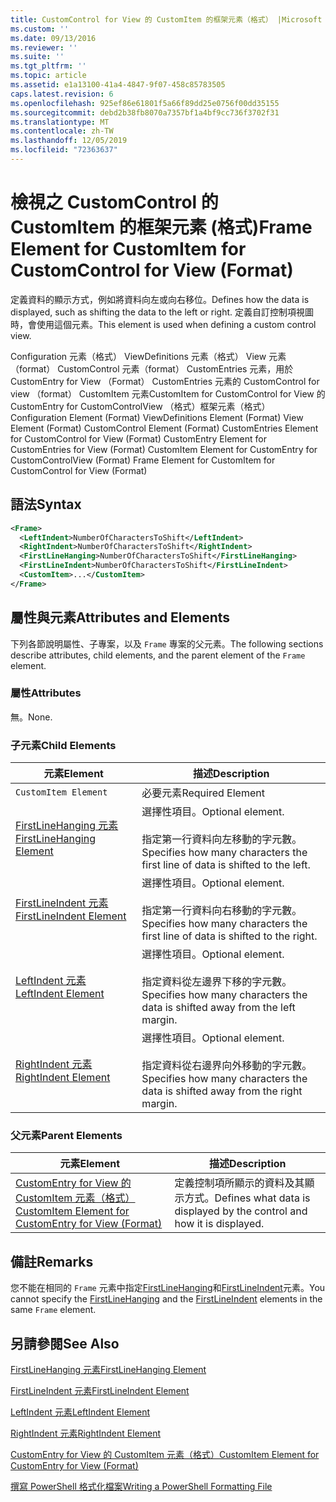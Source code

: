 ```yaml
---
title: CustomControl for View 的 CustomItem 的框架元素（格式） |Microsoft Docs
ms.custom: ''
ms.date: 09/13/2016
ms.reviewer: ''
ms.suite: ''
ms.tgt_pltfrm: ''
ms.topic: article
ms.assetid: e1a13100-41a4-4847-9f07-458c85783505
caps.latest.revision: 6
ms.openlocfilehash: 925ef86e61801f5a66f89dd25e0756f00dd35155
ms.sourcegitcommit: debd2b38fb8070a7357bf1a4bf9cc736f3702f31
ms.translationtype: MT
ms.contentlocale: zh-TW
ms.lasthandoff: 12/05/2019
ms.locfileid: "72363637"
---
```

# <a name="frame-element-for-customitem-for-customcontrol-for-view-format"></a><span data-ttu-id="2b6a4-102">檢視之 CustomControl 的 CustomItem 的框架元素 (格式)</span><span class="sxs-lookup"><span data-stu-id="2b6a4-102">Frame Element for CustomItem for CustomControl for View (Format)</span></span>

<span data-ttu-id="2b6a4-103">定義資料的顯示方式，例如將資料向左或向右移位。</span><span class="sxs-lookup"><span data-stu-id="2b6a4-103">Defines how the data is displayed, such as shifting the data to the left or right.</span></span> <span data-ttu-id="2b6a4-104">定義自訂控制項視圖時，會使用這個元素。</span><span class="sxs-lookup"><span data-stu-id="2b6a4-104">This element is used when defining a custom control view.</span></span>

<span data-ttu-id="2b6a4-105">Configuration 元素（格式） ViewDefinitions 元素（格式） View 元素（format） CustomControl 元素（format） CustomEntries 元素，用於 CustomEntry for View （Format） CustomEntries 元素的 CustomControl for view （format） CustomItem 元素CustomItem for CustomControl for View 的 CustomEntry for CustomControlView （格式）框架元素（格式）</span><span class="sxs-lookup"><span data-stu-id="2b6a4-105">Configuration Element (Format) ViewDefinitions Element (Format) View Element (Format) CustomControl Element (Format) CustomEntries Element for CustomControl for View (Format) CustomEntry Element for CustomEntries for View (Format) CustomItem Element for CustomEntry for CustomControlView (Format) Frame Element for CustomItem for CustomControl for View (Format)</span></span>

## <a name="syntax"></a><span data-ttu-id="2b6a4-106">語法</span><span class="sxs-lookup"><span data-stu-id="2b6a4-106">Syntax</span></span>

```xml
<Frame>
  <LeftIndent>NumberOfCharactersToShift</LeftIndent>
  <RightIndent>NumberOfCharactersToShift</RightIndent>
  <FirstLineHanging>NumberOfCharactersToShift</FirstLineHanging>
  <FirstLineIndent>NumberOfCharactersToShift</FirstLineIndent>
  <CustomItem>...</CustomItem>
</Frame>
```

## <a name="attributes-and-elements"></a><span data-ttu-id="2b6a4-107">屬性與元素</span><span class="sxs-lookup"><span data-stu-id="2b6a4-107">Attributes and Elements</span></span>

<span data-ttu-id="2b6a4-108">下列各節說明屬性、子專案，以及 `Frame` 專案的父元素。</span><span class="sxs-lookup"><span data-stu-id="2b6a4-108">The following sections describe attributes, child elements, and the parent element of the `Frame` element.</span></span>

### <a name="attributes"></a><span data-ttu-id="2b6a4-109">屬性</span><span class="sxs-lookup"><span data-stu-id="2b6a4-109">Attributes</span></span>

<span data-ttu-id="2b6a4-110">無。</span><span class="sxs-lookup"><span data-stu-id="2b6a4-110">None.</span></span>

### <a name="child-elements"></a><span data-ttu-id="2b6a4-111">子元素</span><span class="sxs-lookup"><span data-stu-id="2b6a4-111">Child Elements</span></span>

|<span data-ttu-id="2b6a4-112">元素</span><span class="sxs-lookup"><span data-stu-id="2b6a4-112">Element</span></span>|<span data-ttu-id="2b6a4-113">描述</span><span class="sxs-lookup"><span data-stu-id="2b6a4-113">Description</span></span>|
|-------------|-----------------|
|`CustomItem Element`|<span data-ttu-id="2b6a4-114">必要元素</span><span class="sxs-lookup"><span data-stu-id="2b6a4-114">Required Element</span></span>|
|[<span data-ttu-id="2b6a4-115">FirstLineHanging 元素</span><span class="sxs-lookup"><span data-stu-id="2b6a4-115">FirstLineHanging Element</span></span>](./firstlinehanging-element-for-frame-for-customcontrol-for-view-format.md)|<span data-ttu-id="2b6a4-116">選擇性項目。</span><span class="sxs-lookup"><span data-stu-id="2b6a4-116">Optional element.</span></span><br /><br /> <span data-ttu-id="2b6a4-117">指定第一行資料向左移動的字元數。</span><span class="sxs-lookup"><span data-stu-id="2b6a4-117">Specifies how many characters the first line of data is shifted to the left.</span></span>|
|[<span data-ttu-id="2b6a4-118">FirstLineIndent 元素</span><span class="sxs-lookup"><span data-stu-id="2b6a4-118">FirstLineIndent Element</span></span>](./firstlineindent-element-for-frame-for-customcontrol-for-view-format.md)|<span data-ttu-id="2b6a4-119">選擇性項目。</span><span class="sxs-lookup"><span data-stu-id="2b6a4-119">Optional element.</span></span><br /><br /> <span data-ttu-id="2b6a4-120">指定第一行資料向右移動的字元數。</span><span class="sxs-lookup"><span data-stu-id="2b6a4-120">Specifies how many characters the first line of data is shifted to the right.</span></span>|
|[<span data-ttu-id="2b6a4-121">LeftIndent 元素</span><span class="sxs-lookup"><span data-stu-id="2b6a4-121">LeftIndent Element</span></span>](./leftindent-element-for-frame-for-customcontrol-for-view-format.md)|<span data-ttu-id="2b6a4-122">選擇性項目。</span><span class="sxs-lookup"><span data-stu-id="2b6a4-122">Optional element.</span></span><br /><br /> <span data-ttu-id="2b6a4-123">指定資料從左邊界下移的字元數。</span><span class="sxs-lookup"><span data-stu-id="2b6a4-123">Specifies how many characters the data is shifted away from the left margin.</span></span>|
|[<span data-ttu-id="2b6a4-124">RightIndent 元素</span><span class="sxs-lookup"><span data-stu-id="2b6a4-124">RightIndent Element</span></span>](./rightindent-element-for-frame-for-customcontrol-for-view-format.md)|<span data-ttu-id="2b6a4-125">選擇性項目。</span><span class="sxs-lookup"><span data-stu-id="2b6a4-125">Optional element.</span></span><br /><br /> <span data-ttu-id="2b6a4-126">指定資料從右邊界向外移動的字元數。</span><span class="sxs-lookup"><span data-stu-id="2b6a4-126">Specifies how many characters the data is shifted away from the right margin.</span></span>|

### <a name="parent-elements"></a><span data-ttu-id="2b6a4-127">父元素</span><span class="sxs-lookup"><span data-stu-id="2b6a4-127">Parent Elements</span></span>

|<span data-ttu-id="2b6a4-128">元素</span><span class="sxs-lookup"><span data-stu-id="2b6a4-128">Element</span></span>|<span data-ttu-id="2b6a4-129">描述</span><span class="sxs-lookup"><span data-stu-id="2b6a4-129">Description</span></span>|
|-------------|-----------------|
|[<span data-ttu-id="2b6a4-130">CustomEntry for View 的 CustomItem 元素（格式）</span><span class="sxs-lookup"><span data-stu-id="2b6a4-130">CustomItem Element for CustomEntry for View (Format)</span></span>](./customitem-element-for-customentry-for-customcontrol-for-view-format.md)|<span data-ttu-id="2b6a4-131">定義控制項所顯示的資料及其顯示方式。</span><span class="sxs-lookup"><span data-stu-id="2b6a4-131">Defines what data is displayed by the control and how it is displayed.</span></span>|

## <a name="remarks"></a><span data-ttu-id="2b6a4-132">備註</span><span class="sxs-lookup"><span data-stu-id="2b6a4-132">Remarks</span></span>

<span data-ttu-id="2b6a4-133">您不能在相同的 `Frame` 元素中指定[FirstLineHanging](./firstlinehanging-element-for-frame-for-customcontrol-for-view-format.md)和[FirstLineIndent](./firstlineindent-element-for-frame-for-customcontrol-for-view-format.md)元素。</span><span class="sxs-lookup"><span data-stu-id="2b6a4-133">You cannot specify the [FirstLineHanging](./firstlinehanging-element-for-frame-for-customcontrol-for-view-format.md) and the [FirstLineIndent](./firstlineindent-element-for-frame-for-customcontrol-for-view-format.md) elements in the same `Frame` element.</span></span>

## <a name="see-also"></a><span data-ttu-id="2b6a4-134">另請參閱</span><span class="sxs-lookup"><span data-stu-id="2b6a4-134">See Also</span></span>

[<span data-ttu-id="2b6a4-135">FirstLineHanging 元素</span><span class="sxs-lookup"><span data-stu-id="2b6a4-135">FirstLineHanging Element</span></span>](./firstlinehanging-element-for-frame-for-customcontrol-for-view-format.md)

[<span data-ttu-id="2b6a4-136">FirstLineIndent 元素</span><span class="sxs-lookup"><span data-stu-id="2b6a4-136">FirstLineIndent Element</span></span>](./firstlineindent-element-for-frame-for-customcontrol-for-view-format.md)

[<span data-ttu-id="2b6a4-137">LeftIndent 元素</span><span class="sxs-lookup"><span data-stu-id="2b6a4-137">LeftIndent Element</span></span>](./leftindent-element-for-frame-for-customcontrol-for-view-format.md)

[<span data-ttu-id="2b6a4-138">RightIndent 元素</span><span class="sxs-lookup"><span data-stu-id="2b6a4-138">RightIndent Element</span></span>](./rightindent-element-for-frame-for-customcontrol-for-view-format.md)

[<span data-ttu-id="2b6a4-139">CustomEntry for View 的 CustomItem 元素（格式）</span><span class="sxs-lookup"><span data-stu-id="2b6a4-139">CustomItem Element for CustomEntry for View (Format)</span></span>](./customitem-element-for-customentry-for-customcontrol-for-view-format.md)

[<span data-ttu-id="2b6a4-140">撰寫 PowerShell 格式化檔案</span><span class="sxs-lookup"><span data-stu-id="2b6a4-140">Writing a PowerShell Formatting File</span></span>](./writing-a-powershell-formatting-file.md)

